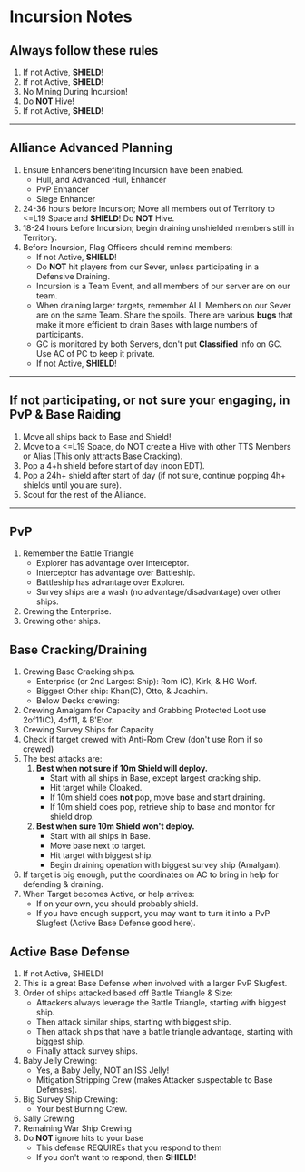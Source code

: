 # Incursion Notes

## Always follow these rules
1. If not Active, __SHIELD__!
1. If not Active, __SHIELD__!
1. No Mining During Incursion!
1. Do __NOT__ Hive!
1. If not Active, __SHIELD__!

___

## Alliance Advanced Planning
1. Ensure Enhancers benefiting Incursion have been enabled.
   - Hull, and Advanced Hull, Enhancer
   - PvP Enhancer
   - Siege Enhancer
1. 24-36 hours before Incursion; Move all members out of Territory to <=L19 Space and __SHIELD__! Do __NOT__ Hive.
1. 18-24 hours before Incursion; begin draining unshielded members still in Territory.
1. Before Incursion, Flag Officers should remind members:
   - If not Active, __SHIELD__!
   - Do __NOT__ hit players from our Sever, unless participating in a Defensive Draining.
   - Incursion is a Team Event, and all members of our server are on our team.
   - When draining larger targets, remember ALL Members on our Sever are on the same Team. Share the spoils. There are various **bugs** that make it more efficient to drain Bases with large numbers of participants.
   - GC is monitored by both Servers, don't put **Classified** info on GC. Use AC of PC to keep it private.
   - If not Active, __SHIELD__!

___

## If not participating, or not sure your engaging, in PvP & Base Raiding
1. Move all ships back to Base and Shield!
1. Move to a <=L19 Space, do NOT create a Hive with other TTS Members or Alias (This only attracts Base Cracking).
1. Pop a 4+h shield before start of day (noon EDT).
1. Pop a 24h+ shield after start of day (if not sure, continue popping 4h+ shields until you are sure).
1. Scout for the rest of the Alliance.

___

## PvP
1. Remember the Battle Triangle
   - Explorer has advantage over Interceptor.
   - Interceptor has advantage over Battleship.
   - Battleship has advantage over Explorer.
   - Survey ships are a wash (no advantage/disadvantage) over other ships.
1. Crewing the Enterprise.
1. Crewing other ships.

## Base Cracking/Draining
1. Crewing Base Cracking ships.
   - Enterprise (or 2nd Largest Ship): Rom (C), Kirk, & HG Worf.
   - Biggest Other ship: Khan(C), Otto, & Joachim.
   - Below Decks crewing:
1. Crewing Amalgam for Capacity and Grabbing Protected Loot use 2of11(C), 4of11, & B'Etor.
1. Crewing Survey Ships for Capacity
1. Check if target crewed with Anti-Rom Crew (don't use Rom if so crewed)
1. The best attacks are:
   1. __Best when not sure if 10m Shield will deploy.__
      - Start with all ships in Base, except largest cracking ship.
      - Hit target while Cloaked.
      - If 10m shield does __not__ pop, move base and start draining.
      - If 10m shield does pop, retrieve ship to base and monitor for shield drop.
   1. __Best when sure 10m Shield won't deploy.__
      - Start with all ships in Base.
      - Move base next to target.
      - Hit target with biggest ship.
      - Begin draining operation with biggest survey ship (Amalgam).
1. If target is big enough, put the coordinates on AC to bring in help for defending & draining.
1. When Target becomes Active, or help arrives:
   - If on your own, you should probably shield.
   - If you have enough support, you may want to turn it into a PvP Slugfest (Active Base Defense good here).

## Active Base Defense
1. If not Active, SHIELD!
1. This is a great Base Defense when involved with a larger PvP Slugfest.
1. Order of ships attacked based off Battle Triangle & Size:
   - Attackers always leverage the Battle Triangle, starting with biggest ship.
   - Then attack similar ships, starting with biggest ship.
   - Then attack ships that have a battle triangle advantage, starting with biggest ship.
   - Finally attack survey ships.
1. Baby Jelly Crewing:
   - Yes, a Baby Jelly, NOT an ISS Jelly!
   - Mitigation Stripping Crew (makes Attacker suspectable to Base Defenses).
1. Big Survey Ship Crewing:
   - Your best Burning Crew.
1. Sally Crewing
1. Remaining War Ship Crewing
1. Do __NOT__ ignore hits to your base
   - This defense REQUIREs that you respond to them
   - If you don't want to respond, then __SHIELD__!